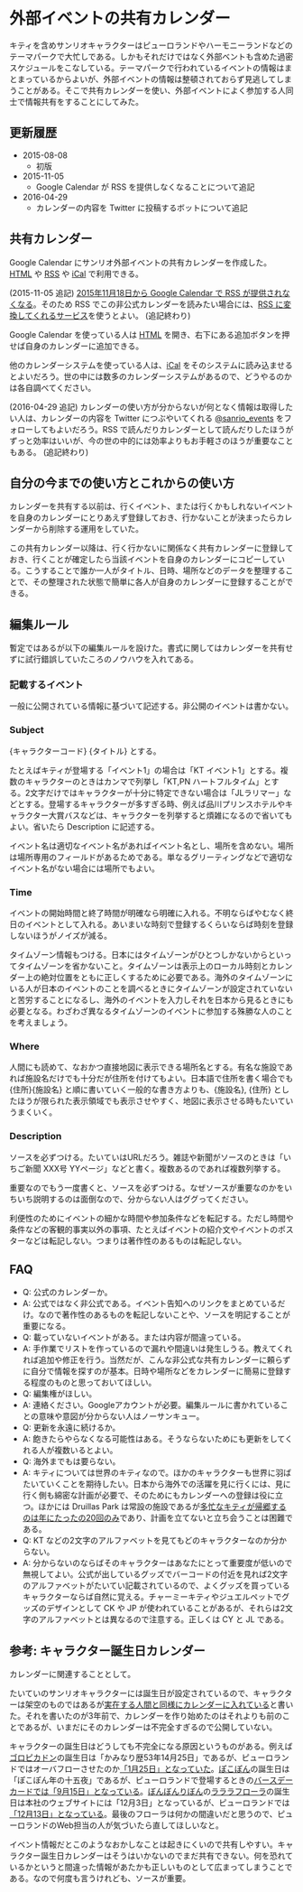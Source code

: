 # 外部イベントの共有カレンダー

キティを含めサンリオキャラクターはピューロランドやハーモニーランドなどのテーマパークで大忙しである。しかもそれだけではなく外部ベントも含めた過密スケジュールをこなしている。テーマパークで行われているイベントの情報はまとまっているからよいが、外部イベントの情報は整頓されておらず見逃してしまうことがある。そこで共有カレンダーを使い、外部イベントによく参加する人同士で情報共有をすることにしてみた。

## 更新履歴

* 2015-08-08
    * 初版
* 2015-11-05
    * Google Calendar が RSS を提供しなくなることについて追記
* 2016-04-29
    * カレンダーの内容を Twitter に投稿するボットについて追記

## 共有カレンダー

Google Calendar にサンリオ外部イベントの共有カレンダーを作成した。[HTML](https://www.google.com/calendar/embed?src=qsqrk2emvnnvu45debac9dugr8%40group.calendar.google.com&ctz=Asia/Tokyo) や [RSS](https://www.google.com/calendar/feeds/qsqrk2emvnnvu45debac9dugr8%40group.calendar.google.com/public/basic) や [iCal](https://www.google.com/calendar/ical/qsqrk2emvnnvu45debac9dugr8%40group.calendar.google.com/public/basic.ics) で利用できる。

(2015-11-05 追記) [2015年11月18日から Google Calendar で RSS が提供されなくなる](https://support.google.com/calendar/answer/6285065)。そのため RSS でこの非公式カレンダーを読みたい場合には、[RSS に変換してくれるサービス](http://scraper.mono0x.net/sanrio-events-calendar)を使うとよい。 (追記終わり)

Google Calendar を使っている人は [HTML](https://www.google.com/calendar/embed?src=qsqrk2emvnnvu45debac9dugr8%40group.calendar.google.com&ctz=Asia/Tokyo) を開き、右下にある追加ボタンを押せば自身のカレンダーに追加できる。

他のカレンダーシステムを使っている人は、[iCal](https://www.google.com/calendar/ical/qsqrk2emvnnvu45debac9dugr8%40group.calendar.google.com/public/basic.ics) をそのシステムに読み込ませるとよいだろう。世の中には数多のカレンダーシステムがあるので、どうやるのかは各自調べてください。

(2016-04-29 追記) カレンダーの使い方が分からないが何となく情報は取得したい人は、カレンダーの内容を Twitter につぶやいてくれる [@sanrio_events](https://twitter.com/sanrio_events) をフォローしてもよいだろう。RSS で読んだりカレンダーとして読んだりしたほうがずっと効率はいいが、今の世の中的には効率よりもお手軽さのほうが重要なこともある。 (追記終わり)

## 自分の今までの使い方とこれからの使い方

カレンダーを共有する以前は、行くイベント、または行くかもしれないイベントを自身のカレンダーにとりあえず登録しておき、行かないことが決まったらカレンダーから削除する運用をしていた。

この共有カレンダー以降は、行く行かないに関係なく共有カレンダーに登録しておき、行くことが確定したら当該イベントを自身のカレンダーにコピーしている。こうすることで誰か一人がタイトル、日時、場所などのデータを整理することで、その整理された状態で簡単に各人が自身のカレンダーに登録することができる。

## 編集ルール

暫定ではあるが以下の編集ルールを設けた。書式に関してはカレンダーを共有せずに試行錯誤していたころのノウハウを入れてある。

### 記載するイベント

一般に公開されている情報に基づいて記述する。非公開のイベントは書かない。

### Subject

{キャラクターコード} {タイトル} とする。

たとえばキティが登場する「イベント1」の場合は「KT イベント1」とする。複数のキャラクターのときはカンマで列挙し「KT,PN ハートフルタイム」とする。2文字だけではキャラクターが十分に特定できない場合は「JLラリマー」などとする。登場するキャラクターが多すぎる時、例えば品川プリンスホテルやキャラクター大賞バスなどは、キャラクターを列挙すると煩雑になるので省いてもよい。省いたら Description に記述する。

イベント名は適切なイベント名があればイベント名とし、場所を含めない。場所は場所専用のフィールドがあるためである。単なるグリーティングなどで適切なイベント名がない場合には場所でもよい。

### Time

イベントの開始時間と終了時間が明確なら明確に入れる。不明ならばやむなく終日のイベントとして入れる。あいまいな時刻で登録するくらいならば時刻を登録しないほうがノイズが減る。

タイムゾーン情報もつける。日本にはタイムゾーンがひとつしかないからといってタイムゾーンを省かないこと。タイムゾーンは表示上のローカル時刻とカレンダー上の絶対位置をともに正しくするために必要である。海外のタイムゾーンにいる人が日本のイベントのことを調べるときにタイムゾーンが設定されていないと苦労することになるし、海外のイベントを入力しそれを日本から見るときにも必要となる。わざわざ異なるタイムゾーンのイベントに参加する殊勝な人のことを考えましょう。

### Where

人間にも読めて、なおかつ直接地図に表示できる場所名とする。有名な施設であれば施設名だけでも十分だが住所を付けてもよい。日本語で住所を書く場合でも {住所}{施設名} と順に書いていく一般的な書き方よりも、{施設名}, {住所} としたほうが限られた表示領域でも表示させやすく、地図に表示させる時もたいていうまくいく。

### Description

ソースを必ずつける。たいていはURLだろう。雑誌や新聞がソースのときは「いちご新聞 XXX号 YYページ」などと書く。複数あるのであれば複数列挙する。

重要なのでもう一度書くと、ソースを必ずつける。なぜソースが重要なのかをいちいち説明するのは面倒なので、分からない人はググってください。

利便性のためにイベントの細かな時間や参加条件などを転記する。ただし時間や条件などの客観的事実以外の事項、たとえばイベントの紹介文やイベントのポスターなどは転記しない。つまりは著作性のあるものは転記しない。

## FAQ

* Q: 公式のカレンダーか。
* A: 公式ではなく非公式である。イベント告知へのリンクをまとめているだけ。なので著作性のあるものを転記しないことや、ソースを明記することが重要になる。
* Q: 載っていないイベントがある。または内容が間違っている。
* A: 手作業でリストを作っているので漏れや間違いは発生しうる。教えてくれれば追加や修正を行う。当然だが、こんな非公式な共有カレンダーに頼らずに自分で情報を探すのが基本。日時や場所などをカレンダーに簡易に登録する程度のものと思っておいてほしい。
* Q: 編集権がほしい。
* A: 連絡ください。Googleアカウントが必要。編集ルールに書かれていることの意味や意図が分からない人はノーサンキュー。
* Q: 更新を永遠に続けるか。
* A: 飽きたらやらなくなる可能性はある。そうならないためにも更新をしてくれる人が複数いるとよい。
* Q: 海外までもは要らない。
* A: キティについては世界のキティなので。ほかのキャラクターも世界に羽ばたいていくことを期待したい。日本から海外での活躍を見に行くには、見に行く側も綿密な計画が必要で、そのためにもカレンダーへの登録は役に立つ。ほかには Druillas Park は常設の施設であるが[多忙なキティが帰郷するのは年にたったの20回のみ](http://ameblo.jp/ohtaket/entry-12033135171.html)であり、計画を立てないと立ち会うことは困難である。
* Q: KT などの2文字のアルファベットを見てもどのキャラクターなのか分からない。
* A: 分からないのならばそのキャラクターはあなたにとって重要度が低いので無視してよい。公式が出しているグッズでバーコードの付近を見れば2文字のアルファベットがたいてい記載されているので、よくグッズを買っているキャラクターならば自然に覚える。チャーミーキティやジュエルペットでグッズのデザインとして CK や JP が使われていることがあるが、それらは2文字のアルファベットとは異なるので注意する。正しくは CY と JL である。

## 参考: キャラクター誕生日カレンダー

カレンダーに関連することとして。

たいていのサンリオキャラクターには誕生日が設定されているので、キャラクターは架空のものではあるが[実在する人間と同様にカレンダーに入れている](http://ameblo.jp/ohtaket/entry-11421001365.html)と書いた。それを書いたのが3年前で、カレンダーを作り始めたのはそれよりも前のことであるが、いまだにそのカレンダーは不完全すぎるので公開していない。

キャラクターの誕生日はどうしても不完全になる原因というものがある。例えば[ゴロピカドン](http://www.sanrio.co.jp/character/goropikadon/)の誕生日は「かみなり歴53年14月25日」であるが、ピューロランドではオーバフローさせたのか[「1月25日」となっていた](http://web.archive.org/web/20111013223026/http://puroland.jp/character/goropikadon.html)。[ぽこぽん](http://www.sanrio.co.jp/character/pokopon/)の誕生日は「ぽこぽん年の十五夜」であるが、ピューロランドで登場するときの[バースデーカードでは「9月15日」となっている](https://www.flickr.com/photos/ohtake_tomohiro/9744012018)。[ぼんぼんりぼん](http://www.sanrio.co.jp/character/bonbonribbon/)の[ラララフローラ](http://www.sanrio.co.jp/character/bo-flora/)の誕生日は本社のウェブサイトには「12月3日」となっているが、ピューロランドでは[「12月13日」となっている](http://web.archive.org/web/20150607165806/http://www.puroland.jp/character/flora)。最後のフローラは何かの間違いだと思うので、ピューロランドのWeb担当の人が気づいたら直してほしいなと。

イベント情報だとこのようなおかしなことは起きにくいので共有しやすい。キャラクター誕生日カレンダーはそうはいかないのでまだ共有できない。何を恐れているかというと間違った情報があたかも正しいものとして広まってしまうことである。なので何度も言うけれども、ソースが重要。
